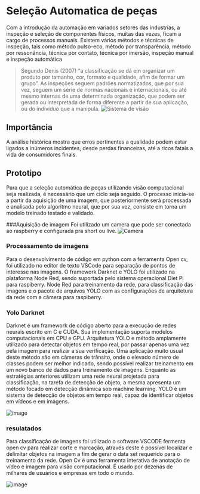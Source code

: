 # Seleção Automatica de peças

Com a introdução da automação em variados setores das industrias, a inspeção e seleção de componentes físicos, muitas das vezes, ficam a cargo de processos manuais. Existem vários métodos e técnicas de inspeção, tais como método pulso-eco, método por transparência, método por ressonância, técnica por contato, técnica por imersão, inspeção manual e inspeção automática

>Segundo Denis (2007) “a classificação se dá em organizar um produto por tamanho, cor, formato e qualidade, afim de formar um grupo”. As inspeções seguem padrões normatizados, que por sua vez, seguem um série de normas nacionais e internacionais, ou até mesmo internas de uma determinada organização, que podem ser gerada ou interpretada de forma diferente a partir de sua aplicação, ou do indivíduo que a manipula.
>![Sistema de visão](https://github.com/israel0410/Vis-o-computacional/assets/69548438/2293a8da-6c54-4139-9a18-f85eab0595e3)


## Importância
A análise histórica mostra que erros pertinentes a qualidade podem estar ligados a inúmeros incidentes, desde perdas financeiras, até a ricos fatais a vida de consumidores finais. 

## Prototipo

Para que a seleção automática de peças utilizando visão computacional seja realizada, é necessário que um ciclo seja seguido. O processo inicia-se a partir da aquisição de uma imagem, que posteriormente será processada e analisada pelo algoritmo neural, que por sua vez, consiste em torna um modelo treinado testado e validado.

###Aquisição de imagem
Foi utilizado um camera que pode ser conectada ao raspberry e configurada pra short ou live.
![Camera](https://github.com/israel0410/Vis-o-computacional/assets/69548438/bfcd80dc-8e06-4a42-ac8b-01fef185bcd6)

### Processamento de imagens 
Para o desenvolvimento de código em python com a ferramenta Open cv, foi utilizado no editor de texto VSCode para separação de pontos de interesse nas imagens. O framework Darknet e YOLO foi utilizado na plataforma Node Red, sendo suportada pelo sistema operacional Diet Pi para raspiberry. Node Red para treinamento da rede, para classificação das imagens e o pacote de arquivos YOLO com as configurações de arquitetura da rede com a câmera para raspiberry. 

### Yolo Darknet
Darknet é um framework de código aberto para a execução de redes neurais escrito em C e CUDA. Sua implementação suporta modelos computacionais em CPU e GPU.
Arquitetura YOLO e método amplamente utilizado para detectar objetos em tempo real, por passar apenas uma vez pela imagem para realizar a sua verificação. Uma aplicação muito usual deste método são em câmeras de trânsito, onde o elevado número de classes podem ser melhor indicado, sendo possível realizar treinamento em um novo banco de dados para treinamento de imagens. 
Enquanto as estratégias anteriores utilizam uma rede neural projetada para classificação, na tarefa de detecção de objeto, a mesma apresenta um método focado em detecção dinâmica sob machine learning. YOLO é um sistema de detecção de objetos em tempo real, capaz de identificar objetos em vídeos e em imagens.

![image](https://github.com/israel0410/Vis-o-computacional/assets/69548438/a083aa5f-40ae-42c4-ad9f-00996fbb5d83)

### resulatados
Para classificação de imagens foi utilizado o software VSCODE fermenta open cv para realizar corte e marcação, através deste é possível localizar e delimitar objetos na imagem a fim de gerar o data set requerido para o treinamento da rede. Open Cv é uma ferramenta interativa de anotação de vídeo e imagem para visão computacional. É usado por dezenas de milhares de usuários e empresas em todo o mundo.

![image](https://github.com/israel0410/Vis-o-computacional/assets/69548438/e7a3c2c1-5945-4c8a-a5fb-8cdadd1dd491)



